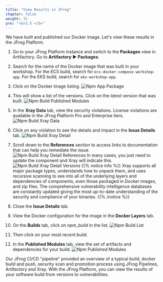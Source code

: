 ```yaml
---
title: "View Results in JFrog"
chapter: false
weight: 35
pre: "<b>3.5 </b>"
---
```


We have built and published our Docker image. Let's view these results in the JFrog Platform.

1. Go to your JFrog Platform instance and switch to the **Packages** view in Artifactory. Go to **Artifactory** ► **Packages**.
2. Search for the name of the Docker image that was built in your workshop. For the ECS build, search for ```ecs-docker-compose-workshop-app```. For the EKS build, search for ```eks-workshop-app```.
3. Click on the Docker image listing.
   ![Npm App Package](/images/npm-app-package.png)
4. This will show a list of the versions. Click on the _latest_ version that was built.
   ![Npm Build Published Modules](/images/npm-app-versions.png)
5. In the **Xray Data** tab, view the security violations. License violations are available in the JFrog Platform Pro and Enterprise tiers.
   ![Npm Build Xray Data](/images/npm-build-xray-data.png)
6. Click on any violation to see the details and impact in the **Issue Details** tab.
   ![Npm Build Xray Detail](/images/npm-build-xray-detail.png)
7. Scroll down to the **References** section to access links to documentation that can help you remediate the issue.
   ![Npm Build Xray Detail References](/images/npm-build-xray-detail-references.png)
   In many cases, you just need to update the component and Xray will indicate this.
   ![Npm Build Xray Detail Versions](/images/npm-build-xray-detail-version.png)
   {{% notice info %}}
   Xray supports all major package types, understands how to unpack them, and uses recursive scanning to see into all of the underlying layers and dependencies of components, even those packaged in Docker images, and zip files.
   The comprehensive vulnerability intelligence databases are constantly updated giving the most up-to-date understanding of the security and compliance of your binaries.
   {{% /notice %}}

8. Close the **Issue Details** tab.
9. View the Docker configuration for the image in the **Docker Layers** tab.
10. On the **Builds** tab, click on _npm\_build_ in the list.
    ![Npm Build List](/images/npm-build-list.png)
11. Then click on your most recent build.
12. In the **Published Modules** tab, view the set of artifacts and dependencies for your build.
    ![Npm Published Modules](/images/npm-published-modules.png)

Our JFrog CI/CD "pipeline" provided an overview of a typical build, docker build and push, security scan and promotion process using JFrog Pipelines, Artifactory and Xray. With the JFrog Platform, you can view the results of your software build from versions to vulnerabilities.

